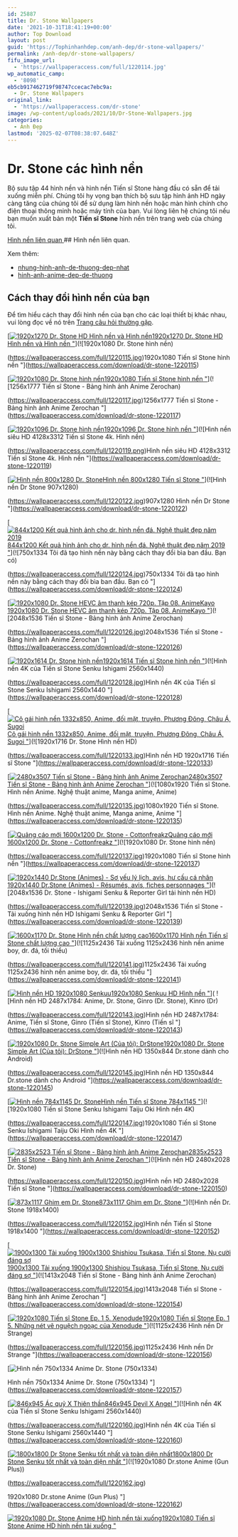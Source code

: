 ```yaml
---
id: 25887
title: Dr. Stone Wallpapers
date: '2021-10-31T18:41:19+00:00'
author: Top Download
layout: post
guid: 'https://Tophinhanhdep.com/anh-dep/dr-stone-wallpapers/'
permalink: /anh-dep/dr-stone-wallpapers/
fifu_image_url:
  - 'https://wallpaperaccess.com/full/1220114.jpg'
wp_automatic_camp:
  - '8098'
eb5cb917462719f98747ccecac7ebc9a:
  - Dr. Stone Wallpapers
original_link:
  - 'https://wallpaperaccess.com/dr-stone'
image: /wp-content/uploads/2021/10/Dr-Stone-Wallpapers.jpg
categories:
  - Ảnh Đẹp
lastmod: '2025-02-07T08:38:07.648Z'
---
```

# Dr. Stone các hình nền

Bộ sưu tập 44 hình nền và hình nền Tiến sĩ Stone hàng đầu có sẵn để tải xuống miễn phí. Chúng tôi hy vọng bạn thích bộ sưu tập hình ảnh HD ngày càng tăng của chúng tôi để sử dụng làm hình nền hoặc màn hình chính cho điện thoại thông minh hoặc máy tính của bạn. Vui lòng liên hệ chúng tôi nếu bạn muốn xuất bản một **Tiến sĩ Stone** hình nền trên trang web của chúng tôi.

[Hình nền liên quan ](#related) ## Hình nền liên quan.

   
 Xem thêm:

   
- [nhung-hinh-anh-de-thuong-dep-nhat](https://tophinhanhdep.com/hinh-anh-de-thuong/nhung-hinh-anh-de-thuong-dep-nhat/)
- [hinh-anh-anime-dep-de-thuong](https://tophinhanhdep.com/anh-anime/hinh-anh-anime-dep-de-thuong/)

## Cách thay đổi hình nền của bạn

Để tìm hiểu cách thay đổi hình nền của bạn cho các loại thiết bị khác nhau, vui lòng đọc về nó trên [Trang câu hỏi thường gặp](https://tophinhanhdep.com/faq/).

  
[[![1920x1270 Dr. Stone HD Hình nền và Hình nền](https://wallpaperaccess.com/full/1220114.jpg)1920x1270 Dr. Stone HD Hình nền và Hình nền "](https://wallpaperaccess.com/download/dr-stone-1220114)](![1920x1080 Dr. Stone hình nền)

(https://wallpaperaccess.com/full/1220115.jpg)1920x1080 Tiến sĩ Stone hình nền "](https://wallpaperaccess.com/download/dr-stone-1220115)

[[![1920x1080 Dr. Stone hình nền](https://wallpaperaccess.com/full/1220116.jpg)1920x1080 Tiến sĩ Stone hình nền "](https://wallpaperaccess.com/download/dr-stone-1220116)](![1256x1777 Tiến sĩ Stone - Bảng hình ảnh Anime Zerochan)

(https://wallpaperaccess.com/full/1220117.jpg)1256x1777 Tiến sĩ Stone - Bảng hình ảnh Anime Zerochan "](https://wallpaperaccess.com/download/dr-stone-1220117)

[[![1920x1096 Dr. Stone hình nền](https://wallpaperaccess.com/full/1220118.png)1920x1096 Dr. Stone hình nền "](https://wallpaperaccess.com/download/dr-stone-1220118)](![Hình nền siêu HD 4128x3312 Tiến sĩ Stone 4k.  Hình nền)

(https://wallpaperaccess.com/full/1220119.png)Hình nền siêu HD 4128x3312 Tiến sĩ Stone 4k. Hình nền "](https://wallpaperaccess.com/download/dr-stone-1220119)

[[![Hình nền 800x1280 Dr. Stone](https://wallpaperaccess.com/full/1220121.jpg)Hình nền 800x1280 Tiến sĩ Stone "](https://wallpaperaccess.com/download/dr-stone-1220121)](![Hình nền Dr Stone 907x1280)

(https://wallpaperaccess.com/full/1220122.jpg)907x1280 Hình nền Dr Stone "](https://wallpaperaccess.com/download/dr-stone-1220122)

[[![844x1200 Kết quả hình ảnh cho dr.  hình nền đá.  Nghệ thuật đẹp năm 2019](https://wallpaperaccess.com/full/1220123.jpg)844x1200 Kết quả hình ảnh cho dr. hình nền đá. Nghệ thuật đẹp năm 2019 "](https://wallpaperaccess.com/download/dr-stone-1220123)](![750x1334 Tôi đã tạo hình nền này bằng cách thay đổi bìa ban đầu.  Bạn có)

(https://wallpaperaccess.com/full/1220124.jpg)750x1334 Tôi đã tạo hình nền này bằng cách thay đổi bìa ban đầu. Bạn có "](https://wallpaperaccess.com/download/dr-stone-1220124)

[[![1920x1080 Dr. Stone HEVC âm thanh kép 720p.  Tập 08. AnimeKayo](https://wallpaperaccess.com/full/1220125.jpg)1920x1080 Dr. Stone HEVC âm thanh kép 720p. Tập 08. AnimeKayo "](https://wallpaperaccess.com/download/dr-stone-1220125)](![2048x1536 Tiến sĩ Stone - Bảng hình ảnh Anime Zerochan)

(https://wallpaperaccess.com/full/1220126.jpg)2048x1536 Tiến sĩ Stone - Bảng hình ảnh Anime Zerochan "](https://wallpaperaccess.com/download/dr-stone-1220126)

[[![1920x1614 Dr. Stone hình nền](https://wallpaperaccess.com/full/1220127.jpg)1920x1614 Tiến sĩ Stone hình nền "](https://wallpaperaccess.com/download/dr-stone-1220127)](![Hình nền 4K của Tiến sĩ Stone Senku Ishigami 2560x1440)

(https://wallpaperaccess.com/full/1220128.jpg)Hình nền 4K của Tiến sĩ Stone Senku Ishigami 2560x1440 "](https://wallpaperaccess.com/download/dr-stone-1220128)

[[![Cô gái hình nền 1332x850, Anime, đối mặt, truyện, Phương Đông, Châu Á, Sugoi](https://wallpaperaccess.com/full/1220130.jpg)Cô gái hình nền 1332x850, Anime, đối mặt, truyện, Phương Đông, Châu Á, Sugoi "](https://wallpaperaccess.com/download/dr-stone-1220130)](![1920x1716 Dr. Stone Hình nền HD)

(https://wallpaperaccess.com/full/1220133.jpg)Hình nền HD 1920x1716 Tiến sĩ Stone "](https://wallpaperaccess.com/download/dr-stone-1220133)

[[![2480x3507 Tiến sĩ Stone - Bảng hình ảnh Anime Zerochan](https://wallpaperaccess.com/full/1220134.jpg)2480x3507 Tiến sĩ Stone - Bảng hình ảnh Anime Zerochan "](https://wallpaperaccess.com/download/dr-stone-1220134)](![1080x1920 Tiến sĩ Stone.  Hình nền Anime.  Nghệ thuật anime, Manga anime, Anime)

(https://wallpaperaccess.com/full/1220135.jpg)1080x1920 Tiến sĩ Stone. Hình nền Anime. Nghệ thuật anime, Manga anime, Anime "](https://wallpaperaccess.com/download/dr-stone-1220135)

[[![Quảng cáo mới 1600x1200 Dr. Stone - Cottonfreakz](https://wallpaperaccess.com/full/1220136.jpg)Quảng cáo mới 1600x1200 Dr. Stone - Cottonfreakz "](https://wallpaperaccess.com/download/dr-stone-1220136)](![1920x1080 Dr. Stone hình nền)

(https://wallpaperaccess.com/full/1220137.jpg)1920x1080 Tiến sĩ Stone hình nền "](https://wallpaperaccess.com/download/dr-stone-1220137)

[[![1920x1440 Dr.Stone (Animes) - Sơ yếu lý lịch, avis, hư cấu cá nhân](https://wallpaperaccess.com/full/1220138.jpg)1920x1440 Dr.Stone (Animes) - Résumés, avis, fiches personnages "](https://wallpaperaccess.com/download/dr-stone-1220138)](![2048x1536 Dr. Stone - Ishigami Senku & Reporter Girl tải hình nền HD)

(https://wallpaperaccess.com/full/1220139.jpg)2048x1536 Tiến sĩ Stone - Tải xuống hình nền HD Ishigami Senku &amp; Reporter Girl "](https://wallpaperaccess.com/download/dr-stone-1220139)

[[![1600x1170 Dr. Stone Hình nền chất lượng cao](https://wallpaperaccess.com/full/1220140.jpg)1600x1170 Hình nền Tiến sĩ Stone chất lượng cao "](https://wallpaperaccess.com/download/dr-stone-1220140)](![1125x2436 Tải xuống 1125x2436 hình nền anime boy, dr.  đá, tối thiểu)

(https://wallpaperaccess.com/full/1220141.jpg)1125x2436 Tải xuống 1125x2436 hình nền anime boy, dr. đá, tối thiểu "](https://wallpaperaccess.com/download/dr-stone-1220141)

[[![Hình nền HD 1920x1080 Senkuu](https://wallpaperaccess.com/full/1220142.png)1920x1080 Senkuu HD Hình nền "](https://wallpaperaccess.com/download/dr-stone-1220142)]( ![Hình nền HD 2487x1784: Anime, Dr. Stone, Ginro (Dr. Stone), Kinro (Dr)

(https://wallpaperaccess.com/full/1220143.jpg)Hình nền HD 2487x1784: Anime, Tiến sĩ Stone, Ginro (Tiến sĩ Stone), Kinro (Tiến sĩ "](https://wallpaperaccess.com/download/dr-stone-1220143)

[[![1920x1080 Dr. Stone Simple Art (Của tôi): DrStone](https://wallpaperaccess.com/full/1220144.png)1920x1080 Dr. Stone Simple Art (Của tôi): DrStone "](https://wallpaperaccess.com/download/dr-stone-1220144)](![Hình nền HD 1350x844 Dr.stone dành cho Android)

(https://wallpaperaccess.com/full/1220145.jpg)Hình nền HD 1350x844 Dr.stone dành cho Android "](https://wallpaperaccess.com/download/dr-stone-1220145)

[[![Hình nền 784x1145 Dr. Stone](https://wallpaperaccess.com/full/1220146.jpg)Hình nền Tiến sĩ Stone 784x1145 "](https://wallpaperaccess.com/download/dr-stone-1220146)](![1920x1080 Tiến sĩ Stone Senku Ishigami Taiju Oki Hình nền 4K)

(https://wallpaperaccess.com/full/1220147.jpg)1920x1080 Tiến sĩ Stone Senku Ishigami Taiju Oki Hình nền 4K "](https://wallpaperaccess.com/download/dr-stone-1220147)

[[![2835x2523 Tiến sĩ Stone - Bảng hình ảnh Anime Zerochan](https://wallpaperaccess.com/full/1220148.jpg)2835x2523 Tiến sĩ Stone - Bảng hình ảnh Anime Zerochan "](https://wallpaperaccess.com/download/dr-stone-1220148)](![Hình nền HD 2480x2028 Dr. Stone)

(https://wallpaperaccess.com/full/1220150.jpg)Hình nền HD 2480x2028 Tiến sĩ Stone "](https://wallpaperaccess.com/download/dr-stone-1220150)

[[![873x1117 Ghim em Dr. Stone](https://wallpaperaccess.com/full/1220151.jpg)873x1117 Ghim em Dr. Stone "](https://wallpaperaccess.com/download/dr-stone-1220151)](![Hình nền Dr. Stone 1918x1400)

(https://wallpaperaccess.com/full/1220152.jpg)Hình nền Tiến sĩ Stone 1918x1400 "](https://wallpaperaccess.com/download/dr-stone-1220152)

[[![1900x1300 Tải xuống 1900x1300 Shishiou Tsukasa, Tiến sĩ Stone, Nụ cười đáng sợ](https://wallpaperaccess.com/full/1220153.jpg)1900x1300 Tải xuống 1900x1300 Shishiou Tsukasa, Tiến sĩ Stone, Nụ cười đáng sợ "](https://wallpaperaccess.com/download/dr-stone-1220153)](![1413x2048 Tiến sĩ Stone - Bảng hình ảnh Anime Zerochan)

(https://wallpaperaccess.com/full/1220154.jpg)1413x2048 Tiến sĩ Stone - Bảng hình ảnh Anime Zerochan "](https://wallpaperaccess.com/download/dr-stone-1220154)

[[![1920x1080 Tiến sĩ Stone Ep.  1 5. Xenodude](https://wallpaperaccess.com/full/1220155.png)1920x1080 Tiến sĩ Stone Ep. 1 5. Những nét vẽ nguệch ngoạc của Xenodude "](https://wallpaperaccess.com/download/dr-stone-1220155)](![1125x2436 Hình nền Dr Strange)

(https://wallpaperaccess.com/full/1220156.jpg)1125x2436 Hình nền Dr Strange "](https://wallpaperaccess.com/download/dr-stone-1220156)

[![Hình nền 750x1334 Anime Dr. Stone (750x1334)](https://wallpaperaccess.com/full/1220157.jpg)

Hình nền 750x1334 Anime Dr. Stone (750x1334) "](https://wallpaperaccess.com/download/dr-stone-1220157)

[[![846x945 Ác quỷ X Thiên thần](https://wallpaperaccess.com/full/1220158.png)846x945 Devil X Angel "](https://wallpaperaccess.com/download/dr-stone-1220158)](![Hình nền 4K của Tiến sĩ Stone Senku Ishigami 2560x1440)

(https://wallpaperaccess.com/full/1220160.jpg)Hình nền 4K của Tiến sĩ Stone Senku Ishigami 2560x1440 "](https://wallpaperaccess.com/download/dr-stone-1220160)

[[![1800x1800 Dr Stone Senku tốt nhất và toàn diện nhất](https://wallpaperaccess.com/full/1220161.jpg)1800x1800 Dr Stone Senku tốt nhất và toàn diện nhất "](https://wallpaperaccess.com/download/dr-stone-1220161)](![1920x1080 Dr.stone Anime (Gun Plus))

(https://wallpaperaccess.com/full/1220162.jpg)

1920x1080 Dr.stone Anime (Gun Plus) "](https://wallpaperaccess.com/download/dr-stone-1220162)

[![1920x1080 Dr. Stone Anime HD hình nền tải xuống](https://wallpaperaccess.com/full/1220163.jpg)1920x1080 Tiến sĩ Stone Anime HD hình nền tải xuống "](https://wallpaperaccess.com/download/dr-stone-1220163)

